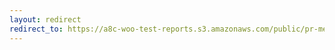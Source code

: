 ```yaml
---
layout: redirect
redirect_to: https://a8c-woo-test-reports.s3.amazonaws.com/public/pr-merge/45232/e2e/index.html
---
```

